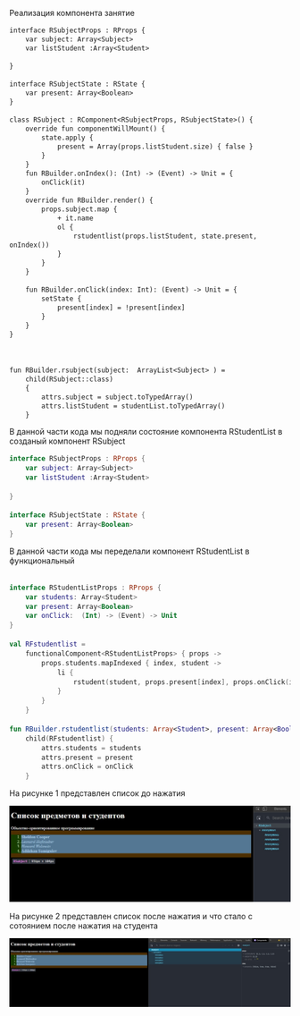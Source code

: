 Реализация компонента занятие

```kotlim
interface RSubjectProps : RProps {
    var subject: Array<Subject>
    var listStudent :Array<Student>
 
}

interface RSubjectState : RState {
    var present: Array<Boolean>
}

class RSubject : RComponent<RSubjectProps, RSubjectState>() {
    override fun componentWillMount() {
        state.apply {
            present = Array(props.listStudent.size) { false }
        }
    }
    fun RBuilder.onIndex(): (Int) -> (Event) -> Unit = {
        onClick(it)
    }
    override fun RBuilder.render() {
        props.subject.map {
            + it.name
            ol {
                rstudentlist(props.listStudent, state.present, onIndex())
            }
        }
    }

    fun RBuilder.onClick(index: Int): (Event) -> Unit = {
        setState {
            present[index] = !present[index]
        }
    }
}



fun RBuilder.rsubject(subject:  ArrayList<Subject> ) =
    child(RSubject::class)
    {
        attrs.subject = subject.toTypedArray()
        attrs.listStudent = studentList.toTypedArray()
    }

```



В данной части кода мы подняли состояние компонента RStudentList в созданый компонент RSubject

```kotlin
interface RSubjectProps : RProps {
    var subject: Array<Subject>
    var listStudent :Array<Student>
 
}

interface RSubjectState : RState {
    var present: Array<Boolean>
}

```

В данной части кода мы переделали компонент  RStudentList  в функциональный 

```kotlin

interface RStudentListProps : RProps {
    var students: Array<Student>
    var present: Array<Boolean>
    var onClick:  (Int) -> (Event) -> Unit
}

val RFstudentlist =
    functionalComponent<RStudentListProps> { props ->
        props.students.mapIndexed { index, student ->
            li {
                rstudent(student, props.present[index], props.onClick(index))
            }
        }
    }

fun RBuilder.rstudentlist(students: Array<Student>, present: Array<Boolean>, onClick:(Int) -> (Event) -> Unit) =
    child(RFstudentlist) {
        attrs.students = students
        attrs.present = present
        attrs.onClick = onClick
    }
```



На рисунке 1 представлен список до нажатия

<img src = 1.jpg>

На рисунке 2 представлен список после нажатия и что стало с сотоянием после нажатия на студента

<img src = 2.jpg>

